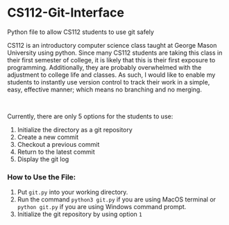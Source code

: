 # CS112-Git-Interface
Python file to allow CS112 students to use git safely

CS112 is an introductory computer science class taught at George Mason University using python. 
Since many CS112 students are taking this class in their first semester of college, it is likely that this is their first exposure to programming. 
Additionally, they are probably overwhelmed with the adjustment to college life and classes. 
As such, I would like to enable my students to instantly use version control to track their work in a simple, easy, effective manner; 
which means no branching and no merging. 

<br>

Currently, there are only 5 options for the students to use:
1. Initialize the directory as a git repository
2. Create a new commit
3. Checkout a previous commit
4. Return to the latest commit
5. Display the git log

### How to Use the File:
1. Put `git.py` into your working directory.
2. Run the command `python3 git.py` if you are using MacOS terminal or `python git.py` if you are using Windows command prompt.
3. Initialize the git repository by using option `1`
